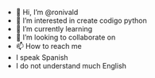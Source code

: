 - 👋 Hi, I’m @ronivald
- 👀 I’m interested in create codigo python
- 🌱 I’m currently learning 
- 💞️ I’m looking to collaborate on 
- 📫 How to reach me
- I speak Spanish
- I do not understand much English


<!---
ronivald/ronivald is a ✨ special ✨ repository because its `README.md` (this file) appears on your GitHub profile.
You can click the Preview link to take a look at your changes.
--->
